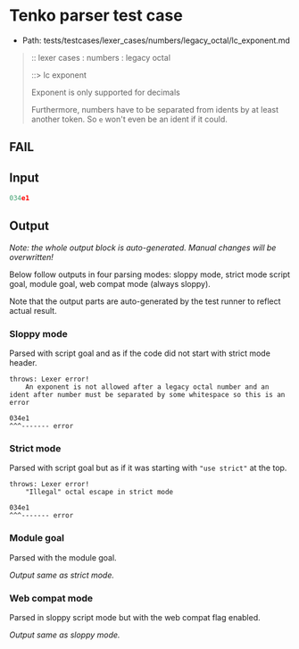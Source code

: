 # Tenko parser test case

- Path: tests/testcases/lexer_cases/numbers/legacy_octal/lc_exponent.md

> :: lexer cases : numbers : legacy octal
>
> ::> lc exponent
>
> Exponent is only supported for decimals
>
> Furthermore, numbers have to be separated from idents by at least another token. So `e` won't even be an ident if it could.

## FAIL

## Input

`````js
034e1
`````

## Output

_Note: the whole output block is auto-generated. Manual changes will be overwritten!_

Below follow outputs in four parsing modes: sloppy mode, strict mode script goal, module goal, web compat mode (always sloppy).

Note that the output parts are auto-generated by the test runner to reflect actual result.

### Sloppy mode

Parsed with script goal and as if the code did not start with strict mode header.

`````
throws: Lexer error!
    An exponent is not allowed after a legacy octal number and an ident after number must be separated by some whitespace so this is an error

034e1
^^^------- error
`````

### Strict mode

Parsed with script goal but as if it was starting with `"use strict"` at the top.

`````
throws: Lexer error!
    "Illegal" octal escape in strict mode

034e1
^^^------- error
`````


### Module goal

Parsed with the module goal.

_Output same as strict mode._

### Web compat mode

Parsed in sloppy script mode but with the web compat flag enabled.

_Output same as sloppy mode._
